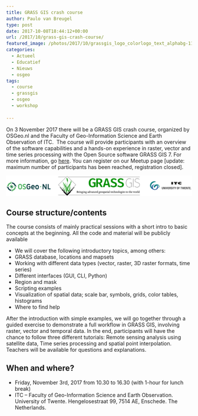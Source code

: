 ```yaml
---
title: GRASS GIS crash course
author: Paulo van Breugel
type: post
date: 2017-10-08T18:44:12+00:00
url: /2017/10/grass-gis-crash-course/
featured_image: /photos/2017/10/grassgis_logo_colorlogo_text_alphabg-117x150.png
categories:
  - Actueel
  - Educatief
  - Nieuws
  - osgeo
tags:
  - course
  - grassgis
  - osgeo
  - workshop

---
```

On 3 November 2017 there will be a GRASS GIS crash course, organized by OSGeo.nl and the Faculty of Geo-Information Science and Earth Observation of ITC.  The course will provide participants with an overview of the software capabilities and a hands-on experience in raster, vector and time series processing with the Open Source software GRASS GIS 7. For more information, go [here][1]. You can register on our Meetup page [update: maximum number of participants has been reached, registration closed].

![ ](/photos/2017/10/GRASSLOGO.png)

## Course structure/contents

The course consists of mainly practical sessions with a short intro to basic concepts at the beginning. All the code and material will be publicly available

  * We will cover the following introductory topics, among others:
  * GRASS database, locations and mapsets
  * Working with different data types (vector, raster, 3D raster formats, time series)
  * Different interfaces (GUI, CLI, Python)
  * Region and mask
  * Scripting examples
  * Visualization of spatial data; scale bar, symbols, grids, color tables, histograms
  * Where to find help

After the introduction with simple examples, we will go together through a guided exercise to demonstrate a full workflow in GRASS GIS, involving raster, vector and temporal data. In the end, participants will have the chance to follow three different tutorials: Remote sensing analysis using satellite data, Time series processing and spatial point interpolation. Teachers will be available for questions and explanations.

## When and where?

  * Friday, November 3rd, 2017 from 10.30 to 16.30 (with 1-hour for lunch break)
  * ITC – Faculty of Geo-Information Science and Earth Observation. University of Twente. Hengelosestraat 99, 7514 AE, Enschede. The Netherlands.


[1]: https://osgeo.nl/grassgis-course/
